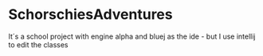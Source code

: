 # SchorschiesAdventures
It´s a school project with engine alpha and bluej as the ide - but I use intellij to edit the classes
